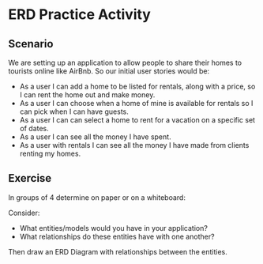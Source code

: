 # ERD Practice Activity

## Scenario

We are setting up an application to allow people to share their homes to tourists online like AirBnb.  So our initial user stories would be:

- As a user I can add a home to be listed for rentals, along with a price, so I can rent the home out and make money.
- As a user I can choose when a home of mine is available for rentals so I can pick when I can have guests.
- As a user I can can select a home to rent for a vacation on a specific set of dates.
- As a user I can see all the money I have spent.
- As a user with rentals I can see all the money I have made from clients renting my homes.

## Exercise

In groups of 4 determine on paper or on a whiteboard:

Consider:
- What entities/models would you have in your application?
- What relationships do these entities have with one another?

Then draw an ERD Diagram with relationships between the entities.
